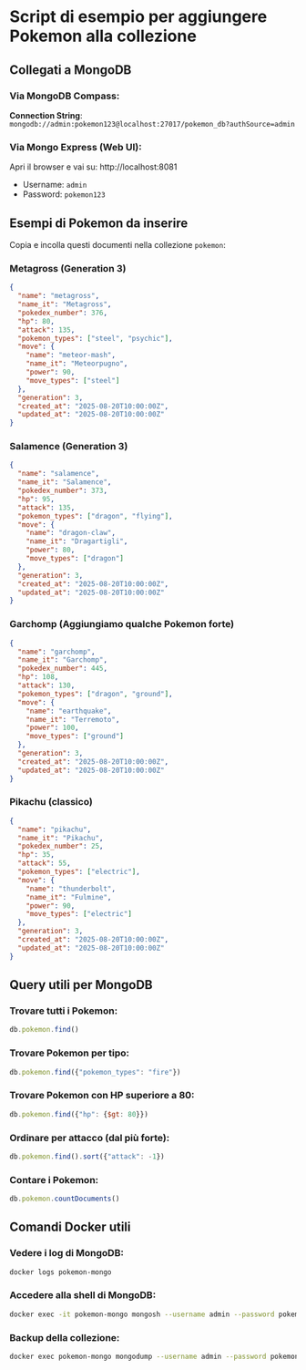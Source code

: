 # Script di esempio per aggiungere Pokemon alla collezione

## Collegati a MongoDB

### Via MongoDB Compass:
**Connection String**: `mongodb://admin:pokemon123@localhost:27017/pokemon_db?authSource=admin`

### Via Mongo Express (Web UI):
Apri il browser e vai su: http://localhost:8081
- Username: `admin`
- Password: `pokemon123`

## Esempi di Pokemon da inserire

Copia e incolla questi documenti nella collezione `pokemon`:

### Metagross (Generation 3)
```json
{
  "name": "metagross",
  "name_it": "Metagross",
  "pokedex_number": 376,
  "hp": 80,
  "attack": 135,
  "pokemon_types": ["steel", "psychic"],
  "move": {
    "name": "meteor-mash",
    "name_it": "Meteorpugno",
    "power": 90,
    "move_types": ["steel"]
  },
  "generation": 3,
  "created_at": "2025-08-20T10:00:00Z",
  "updated_at": "2025-08-20T10:00:00Z"
}
```

### Salamence (Generation 3)
```json
{
  "name": "salamence",
  "name_it": "Salamence",
  "pokedex_number": 373,
  "hp": 95,
  "attack": 135,
  "pokemon_types": ["dragon", "flying"],
  "move": {
    "name": "dragon-claw",
    "name_it": "Dragartigli",
    "power": 80,
    "move_types": ["dragon"]
  },
  "generation": 3,
  "created_at": "2025-08-20T10:00:00Z",
  "updated_at": "2025-08-20T10:00:00Z"
}
```

### Garchomp (Aggiungiamo qualche Pokemon forte)
```json
{
  "name": "garchomp",
  "name_it": "Garchomp",
  "pokedex_number": 445,
  "hp": 108,
  "attack": 130,
  "pokemon_types": ["dragon", "ground"],
  "move": {
    "name": "earthquake",
    "name_it": "Terremoto",
    "power": 100,
    "move_types": ["ground"]
  },
  "generation": 3,
  "created_at": "2025-08-20T10:00:00Z",
  "updated_at": "2025-08-20T10:00:00Z"
}
```

### Pikachu (classico)
```json
{
  "name": "pikachu",
  "name_it": "Pikachu",
  "pokedex_number": 25,
  "hp": 35,
  "attack": 55,
  "pokemon_types": ["electric"],
  "move": {
    "name": "thunderbolt",
    "name_it": "Fulmine",
    "power": 90,
    "move_types": ["electric"]
  },
  "generation": 3,
  "created_at": "2025-08-20T10:00:00Z",
  "updated_at": "2025-08-20T10:00:00Z"
}
```

## Query utili per MongoDB

### Trovare tutti i Pokemon:
```javascript
db.pokemon.find()
```

### Trovare Pokemon per tipo:
```javascript
db.pokemon.find({"pokemon_types": "fire"})
```

### Trovare Pokemon con HP superiore a 80:
```javascript
db.pokemon.find({"hp": {$gt: 80}})
```

### Ordinare per attacco (dal più forte):
```javascript
db.pokemon.find().sort({"attack": -1})
```

### Contare i Pokemon:
```javascript
db.pokemon.countDocuments()
```

## Comandi Docker utili

### Vedere i log di MongoDB:
```bash
docker logs pokemon-mongo
```

### Accedere alla shell di MongoDB:
```bash
docker exec -it pokemon-mongo mongosh --username admin --password pokemon123 --authenticationDatabase admin pokemon_db
```

### Backup della collezione:
```bash
docker exec pokemon-mongo mongodump --username admin --password pokemon123 --authenticationDatabase admin --db pokemon_db --collection pokemon --out /tmp/backup
```
